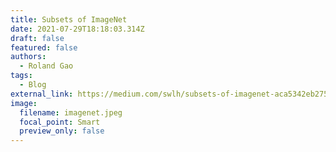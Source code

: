 ```yaml
---
title: Subsets of ImageNet
date: 2021-07-29T18:18:03.314Z
draft: false
featured: false
authors:
  - Roland Gao
tags:
  - Blog
external_link: https://medium.com/swlh/subsets-of-imagenet-aca5342eb275
image:
  filename: imagenet.jpeg
  focal_point: Smart
  preview_only: false
---
```

